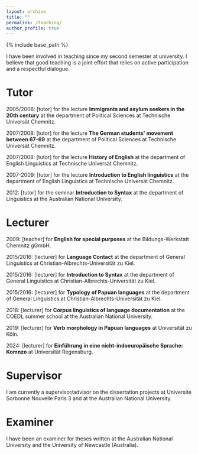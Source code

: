 ```yaml
---
layout: archive
title: ""
permalink: /teaching/
author_profile: true
---
```


{% include base_path %}

I have been involved in teaching since my second semester at university. I believe that good teaching is a joint effort that relies on active participation and a respectful dialogue.

Tutor
======
2005/2006: [tutor] for the lecture **Immigrants and asylum seekers in the 20th century** at the department of Political Sciences at Technische Universät Chemnitz.

2007/2008: [tutor] for the lecture **The German students' movement between 67-69** at the department of Political Sciences at Technische Universät Chemnitz.

2007/2008: [tutor] for the lecture **History of English** at the department of English Linguistics at Technische Universät Chemnitz.

2007-2009: [tutor] for the lecture **Introduction to English linguistics** at the department of English Linguistics at Technische Universät Chemnitz.

2012: [tutor] for the seminar **Introduction to Syntax** at the department of Linguistics at the Australian National University.

Lecturer
======
2009: [teacher] for **English for special purposes** at the Bildungs-Werkstatt Chemnitz gGmbH.

2015/2016: [lecturer] for **Language Contact** at the department of General Linguistics at Christian-Albrechts-Universität zu Kiel.

2015/2016: [lecturer] for **Introduction to Syntax** at the department of General Linguistics at Christian-Albrechts-Universität zu Kiel.

2015/2016: [lecturer] for **Typology of Papuan languages** at the department of General Linguistics at Christian-Albrechts-Universität zu Kiel.

2018: [lecturer] for **Corpus linguistics of language documentation** at the COEDL summer school at the Australian National University.

2019: [lecturer] for **Verb morphology in Papuan languages** at Universität zu Köln.

2024: [lecturer] for **Einführung in eine nicht-indoeuropäische Sprache: Komnzo** at Universität Regensburg.

Supervisor
======

I am currently a supervisor/advisor on the dissertation projects at Université Sorbonne Nouvelle Paris 3 and at the Australian National University.

Examiner
======

I have been an examiner for theses written at the Australian National University and the University of Newcastle (Australia).